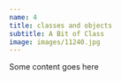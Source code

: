 ```yaml
---
name: 4
title: classes and objects
subtitle: A Bit of Class
image: images/11240.jpg
---
```

Some content goes here
